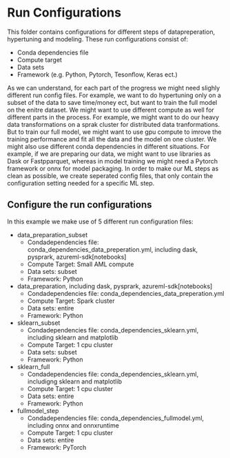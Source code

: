 # Run Configurations

This folder contains configurations for different steps of datapreperation, hypertuning and modeling. These run configurations consist of:
* Conda dependencies file 
* Compute target
* Data sets
* Framework (e.g. Python, Pytorch, Tesonflow, Keras ect.)

As we can understand, for each part of the progress we might need slighly different run config files. For example, we want to do hypertuning only on a subset of the data to save time/money ect, but want to train the full model on the enitre dataset. We might want to use different compute as well for different parts in the process. For example, we might want to do our heavy data transformations on a sprak cluster for distributed data tranformations. But to train our full model, we might want to use gpu compute to imrove the training performance and fit all the data and the model on one cluster. We might also use different conda dependencies in different situations. For example, if we are preparing our data, we might want to use libraries as Dask or Fastpparquet, whereas in model training we might need a Pytorch framework or onnx for model packaging. In order to make our ML steps as clean as possible, we create seperated config files, that only contain the configuration setting needed for a specific ML step.

## Configure the run configurations

In this example we make use of 5 different run configuration files:
* data_preparation_subset
    * Condadependencies file: conda_dependencies_data_preperation.yml, including dask, pysprark, azureml-sdk[notebooks]
    * Compute Target: Small AML compute
    * Data sets: subset
    * Framework: Python
* data_preparation, including dask, pysprark, azureml-sdk[notebooks]
    * Condadependencies file: conda_dependencies_data_preperation.yml
    * Compute Target: Spark cluster
    * Data sets: entire
    * Framework: Python
* sklearn_subset
    * Condadependencies file: conda_dependencies_sklearn.yml, including sklearn and matplotlib
    * Compute Target: 1 cpu cluster
    * Data sets: subset
    * Framework: Python
* sklearn_full
    * Condadependencies file: conda_dependencies_sklearn.yml, includigng sklearn and matplotlib
    * Compute Target: 1 cpu cluster
    * Data sets: entire
    * Framework: Python
* fullmodel_step
    * Condadependencies file: conda_dependencies_fullmodel.yml, including onnx and onnxruntime
    * Compute Target: 1 cpu cluster
    * Data sets: entire
    * Framework: PyTorch
